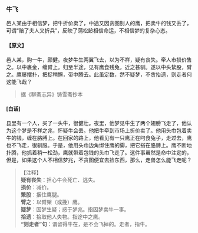 <script type="text/javascript">
    var head = document.getElementsByTagName('head')[0];
    cssURL = '/public/liao.css';
    linkTag = document.createElement('link');
    linkTag.href = cssURL;
    linkTag.setAttribute('type','text/css');
    linkTag.setAttribute('rel','stylesheet');
    head.appendChild(linkTag);
</script>
### 牛飞

邑人某由于相信梦，把牛折价卖了，中途又因贪图别人的鹰，把卖牛的钱又丢了，可谓“赔了夫人又折兵”，反映了蒲松龄相信命运，不相信梦的复杂心态。

#### 【原文】
<section>
邑人某，购一牛，颇健。夜梦牛生两翼飞去，以为不祥，疑有丧失。牵人市损价售之。以中裹金，缠臂上。归至半途，见有鹰食残兔，近之甚驯。遂以中头絷股，臂之。鹰屡摆扑，把捉稍懈，带中腾去。此虽定数，然不疑梦，不贪抬遗，则走者何这能飞哉？

</section>

> 据《聊斋志异》铸雪斋抄本

#### [白话]
<aside>

县里有一个人，买了一头牛，很健壮。夜里，他梦见牛生了两个翅膀飞走了，他认为这个梦是不祥之兆，怀疑牛会丢。他把牛牵到市场上折价卖了。他用头巾包着卖牛的钱，缠在胳膊上。在回家的路上，他看见有一只鹰正在叼食兔子，走过去，鹰也不飞走，很驯服。于是，他用头巾边角绑住鹰的脚，把它搭在胳膊上。鹰不断地扑腾，他抓着稍一松劲，鹰就带着包钱的头巾飞走了。这件事虽然是命中注定的，但是，如果这个人不相信梦兆，不贪图便宜去捡东西，那么，走兽怎么能飞走呢？

</aside>

> 【注释】  
<b>疑有丧失</b>：担心牛会死亡、逃失。  
<b>损价</b>：减价。  
<b>繁股</b>：捆住鹰腿。  
<b>臂之</b>：以臂架（或挽）鹰。  
<b>疑梦</b>：因梦生疑；惑于梦兆。指因梦卖牛一事。  
<b>拾遗</b>：拾取他人失物。指途中之鹰。  
<b>“则走者”句</b>：谓留得牛在，是不会飞掉的。走者，指牛。  
